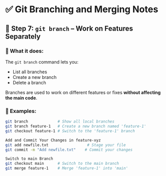 # ✅ Git Branching and Merging Notes

## 🔀 Step 7: `git branch` – Work on Features Separately

### 📘 What it does:
The `git branch` command lets you:
- List all branches
- Create a new branch
- Delete a branch

Branches are used to work on different features or fixes **without affecting the main code**.

### 🧪 Examples:
```bash
git branch             # Show all local branches
git branch feature-1   # Create a new branch named 'feature-1'
git checkout feature-1 # Switch to the 'feature-1' branch

Add and Commit Your Changes in feature-xyz
git add newfile.txt                 # Stage your file
git commit -m "Add newfile.txt"    # Commit your changes

Switch to main Branch
git checkout main      # Switch to the main branch
git merge feature-1    # Merge 'feature-1' into 'main'
